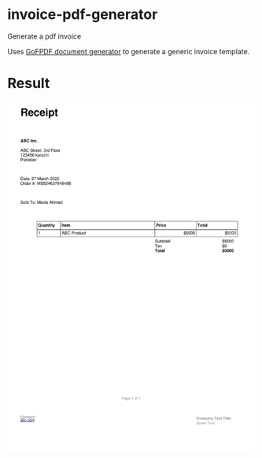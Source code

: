 # invoice-pdf-generator


Generate a pdf invoice

Uses [GoFPDF document generator](https://github.com/jung-kurt/gofpdf) to generate a generic invoice template.

# Result

![alt text](https://github.com/Monis1/invoice-pdf-generator/blob/main/invoice.jpg?raw=true)
